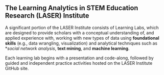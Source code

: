 ## The Learning Analytics in STEM Education Research (LASER) Institute 

A significant portion of the LASER Institute consists of Learning Labs, which are designed to provide scholars with a conceptual understanding of, and applied experience with, working with new types of data using **foundational skills** (e.g., data wrangling, visualization) and analytical techniques such as  **social network analysis*, **text mining**, and **machine learning**. 

Each learning lab begins with a presentation and code-along, followed by guided and independent practice activities hosted on the LASER Institute GitHub site. 
